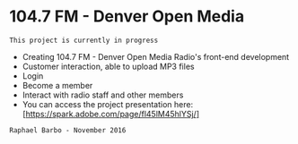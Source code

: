 # 104.7 FM - Denver Open Media

```
This project is currently in progress
```

* Creating 104.7 FM - Denver Open Media Radio's front-end development
* Customer interaction, able to upload MP3 files 
* Login 
* Become a member
* Interact with radio staff and other members
* You can access the project presentation here: [https://spark.adobe.com/page/fl45lM45hlYSj/]

```
Raphael Barbo - November 2016
```

